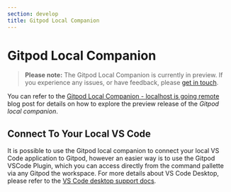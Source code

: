 ```yaml
---
section: develop
title: Gitpod Local Companion
---
```


<script context="module">
  export const prerender = true;
</script>

# Gitpod Local Companion

> **Please note:** The Gitpod Local Companion is currently in preview. If you experience any issues, or have feedback, please [get in touch](https://www.gitpod.io/support).

You can refer to the [Gitpod Local Companion - localhost is going remote](/blog/local-app) blog post for details on how to explore the preview release of the _Gitpod local companion_.

## Connect To Your Local VS Code

It is possible to use the Gitpod local companion to connect your local VS Code application to Gitpod, however an easier way is to use the Gitpod VSCode Plugin, which you can access directly from the command pallette via any Gitpod the workspace. For more details about VS Code Desktop, please refer to the [VS Code desktop support docs](/docs/develop/vscode-desktop-support).
